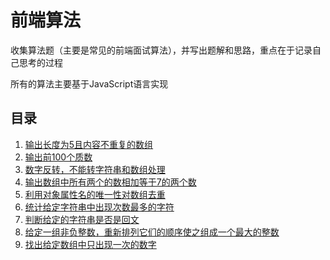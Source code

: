 # 前端算法

收集算法题（主要是常见的前端面试算法），并写出题解和思路，重点在于记录自己思考的过程

所有的算法主要基于JavaScript语言实现

## 目录

1. [输出长度为5且内容不重复的数组](https://github.com/MY729/algorithm/issues/1)
2. [输出前100个质数](https://github.com/MY729/algorithm/issues/2)
3. [数字反转，不能转字符串和数组处理](https://github.com/MY729/algorithm/issues/3)
4. [输出数组中所有两个的数相加等于7的两个数](https://github.com/MY729/algorithm/issues/4)
5. [利用对象属性名的唯一性对数组去重](https://github.com/MY729/algorithm/issues/5)
6. [统计给定字符串中出现次数最多的字符](https://github.com/MY729/algorithm/issues/6)
7. [判断给定的字符串是否是回文](https://github.com/MY729/algorithm/issues/7)
8. [给定一组非负整数，重新排列它们的顺序使之组成一个最大的整数](https://github.com/MY729/algorithm/issues/8)
9. [找出给定数组中只出现一次的数字](https://github.com/MY729/algorithm/issues/9)

